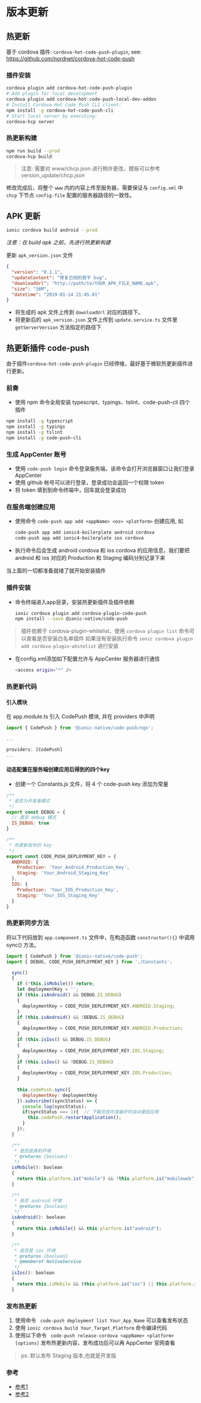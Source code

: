 # 版本更新

## 热更新

基于 cordova 插件: `cordova-hot-code-push-plugin`, see: https://github.com/nordnet/cordova-hot-code-push

### 插件安装

```bash
cordova plugin add cordova-hot-code-push-plugin
# Add plugin for local development
cordova plugin add cordova-hot-code-push-local-dev-addon
# Install Cordova Hot Code Push CLI client:
npm install -g cordova-hot-code-push-cli
# Start local server by executing:
cordova-hcp server
```

### 热更新构建

```bash
npm run build --prod
cordova-hcp build
```

> 注意: 需要对 www/chcp.json 进行稍许更改，模板可以参考 version_update/chcp.json

修改完成后，将整个 `www` 内的内容上传至服务器，需要保证与 `config.xml` 中 `chcp` 下节点 `config-file` 配置的服务器路径的一致性。  

## APK 更新

```bash
ionic cordova build android --prod
```  

*注意：在 build apk 之前，先进行热更新构建*  

更新 `apk_version.json` 文件

```json
{
  "version": "0.1.1",
  "updateContent": "修复已知的若干 bug",
  "downloadUrl": "http://path/to/YOUR_APK_FILE_NAME.apk",
  "size": "36M",
  "datetime": "2019-01-14 21:45.01"
}

```

* 将生成的 apk 文件上传到 `downloadUrl` 对应的路径下。
* 将更新后的 `apk_version.json` 文件上传到 `update.service.ts` 文件里 `getServerVersion` 方法指定的路径下

## 热更新插件 code-push

由于插件`cordova-hot-code-push-plugin` 已经停维，最好基于微软热更新插件进行更新。

### 前奏

* 使用 npm 命令全局安装 typescript、typings、tslint、code-push-cli 四个插件

```bash
npm install -g typescript
npm install -g typings
npm install -g tslint
npm install -g code-push-cli
```

### 生成 AppCenter 账号

* 使用 `code-push login` 命令登录服务端，该命令会打开浏览器窗口让我们登录 AppCenter
* 使用 github 帐号可以进行登录，登录成功会返回一个权限 token
* 将 token 填到到命令终端中，回车就会登录成功

### 在服务端创建应用

* 使用命令 `code-push app add <appName> <os> <platform>` 创建应用, 如
  ```bash
  code-push app add ionic4-boilerplate android cordova
  code-push app add ionic4-boilerplate ios cordova
  ```
* 执行命令后会生成 android cordova 和 ios cordova 的应用信息，我们要把 android 和 ios 对应的 Production 和 Staging 编码分别记录下来  


当上面的一切都准备就绪了就开始安装插件

### 插件安装

* 命令终端进入app目录，安装热更新插件及插件依赖
  ```bash
  ionic cordova plugin add cordova-plugin-code-push
  npm install --save @ionic-native/code-push
  ```
  
> 插件依赖于 cordova-plugin-whitelist，使用 `cordova plugin list` 命令可以查看是否安装白名单插件
如果没有安装执行命令 `ionic cordova plugin add cordova-plugin-whitelist` 进行安装

* 在config.xml添加如下配置允许与 AppCenter 服务器进行通信

  ```bash
  <access origin="*" />
  ```
  
### 热更新代码
 
#### 引入模块

在 app.module.ts 引入 CodePush 模块, 并在 providers 中声明

```js
import { CodePush } from '@ionic-native/code-push/ngx';

...

providers: [CodePush]
...

```
 

#### 动态配置在服务端创建应用后得到的四个key

* 创建一个 Constants.js 文件，将 4 个 code-push key 添加为常量

```js
/**
 * 是否为开发者模式
 */
export const DEBUG = {
  // 是否 debug 模式
  IS_DEBUG: true
}

/**
 * 热更新发布的 key
 */
export const CODE_PUSH_DEPLOYMENT_KEY = {
  ANDROID: {
    Production: 'Your_Android_Production_Key',
    Staging: 'Your_Android_Staging_Key'
  },
  IOS: {
    Production: 'Your_IOS_Production_Key',
    Staging: 'Your_IOS_Staging_Key'
  }
}

```
 
### 热更新同步方法

将以下代码放到 `app.component.ts` 文件中，在构造函数 `constructor(){}` 中调用 sync() 方法。

```js
import { CodePush } from '@ionic-native/code-push';
import { DEBUG, CODE_PUSH_DEPLOYMENT_KEY } from './Constants';

  sync()
  {
    if (!this.isMobile()) return;
    let deploymentKey = '';
    if (this.isAndroid() && DEBUG.IS_DEBUG)
    {
      deploymentKey = CODE_PUSH_DEPLOYMENT_KEY.ANDROID.Staging;
    }
    if (this.isAndroid() && !DEBUG.IS_DEBUG)
    {
      deploymentKey = CODE_PUSH_DEPLOYMENT_KEY.ANDROID.Production;
    }
    if (this.isIos() && DEBUG.IS_DEBUG)
    {
      deploymentKey = CODE_PUSH_DEPLOYMENT_KEY.IOS.Staging;
    }
    if (this.isIos() && !DEBUG.IS_DEBUG)
    {
      deploymentKey = CODE_PUSH_DEPLOYMENT_KEY.IOS.Production;
    }
   
    this.codePush.sync({
      deploymentKey: deploymentKey
    }).subscribe((syncStatus) => {
      console.log(syncStatus);
      if(syncStatus === 1){  // 下载完成并准备好时自动重启应用
        this.codePush.restartApplication();
      }
    });
  }

  /**
   * 是否是真机环境
   * @returns {boolean}
   */
  isMobile(): boolean
  {
    return this.platform.is("mobile") && !this.platform.is("mobileweb");
  }

  /**
   * 是否 android 环境
   * @returns {boolean}
   */
  isAndroid(): boolean
  {
    return this.isMobile() && this.platform.is("android");
  }

  /**
   * 是否是 ios 环境
   * @returns {boolean}
   * @memberof NativeService
   */
  isIos(): boolean
  {
    return this.isMobile && (this.platform.is("ios") || this.platform.is("ipad") || this.platform.is("iphone"));
  }
```

### 发布热更新

1. 使用命令 ` code-push deployment list Your_App_Name` 可以查看发布状态
2. 使用 `ionic cordova build Your_Target_Platform` 命令编译代码
3. 使用以下命令 ` code-push release-cordova <appName> <platform> [options]` 发布热更新内容，发布成功后可以再 AppCenter 官网查看
 > ps: 默认发布 Staging 版本,也就是开发版

### 参考

- [参考1](https://www.jianshu.com/p/e7c07653d21f)
- [参考2](https://www.jianshu.com/p/6e96c6038d80?from=timeline)
